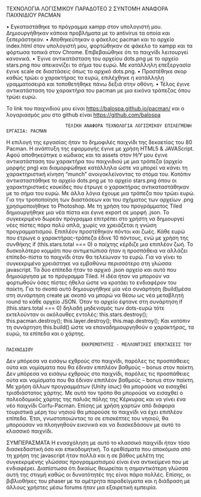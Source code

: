 ΤΕΧΝΟΛΟΓΙΑ ΛΟΓΙΣΜΙΚΟΥ ΠΑΡΑΔΟΤΕΟ 2 ΣΥΝΤΟΜΗ ΑΝΑΦΟΡΑ ΠΑΙΧΝΙΔΙΟΥ PACMAN

•	Εγκαταστάθηκε το πρόγραμμα xampp στον υπολογιστή μου. Δημιουργήθηκαν κάποια προβλήματα με το antivirus τα οποία και ξεπεράστηκαν. 
•	Αποθηκεύτηκαν ο φάκελος pacman και το αρχείο index.html στον υπολογιστή μου, φορτώθηκαν σε φάκελο το xampp και τα φόρτωσα τοπικά 
στον Chrome. Επιβεβαιώθηκε ότι το παιχνίδι λειτουργεί κανονικά. •	Έγινε αντικατάσταση του αρχείου dots.png με το αρχείο stars.png 
που απεικονίζει το σήμα του ευρώ. Με κατάλληλη επεξεργασία έγινε scale σε διαστάσεις όπως το αρχικό dots.png. 
•	Προστέθηκε σκορ καθώς τρώει ο χαρακτήρας τα ευρώ, επιλέχθηκε η κατάλληλη γραμματοσειρά και τοποθετήθηκε πάνω δεξιά στην οθόνη.
•	Τέλος έγινε αντικατάσταση του χαρακτήρα του pacman με μια εικόνα τράπεζας όπου τρώει ευρώ.

Το link του παιχνιδιού μου είναι https://balospa.github.io/pacman/ και ο λογαριασμός μου στο github είναι https://github.com/balospa


                          ΤΕΛΙΚΗ ΑΝΑΦΟΡΑ ΤΕΧΝΟΛΟΓΙΑ ΛΟΓΙΣΜΙΚΟΥ ΕΠΙΛΕΓΜΕΝΗ ΕΡΓΑΣΙΑ: PACMAN

Η επιλογή της εργασίας ήταν το δημοφιλές παιχνίδι της δεκαετίας του 80 Pacman. Η ανάπτυξη της εφαρμογής έγινε με χρήση HTML5 & JAVAScript. Αφού αποθηκεύτηκε ο κώδικας και τα assets στον Η/Υ μου έγινε αντικατάσταση του χαρακτήρα του παιχνιδιού με μια τράπεζα (αρχείο μορφής png) και διαμορφώθηκε κατάλληλα ώστε να μπορεί να κάνει τη χαρακτηριστική κίνηση “munch” ανοιγοκλείνοντας το στόμα του. Κατόπιν αντικαταστάθηκε το αρχείο dots.png με το αρχείο stars.png όπου οι χαρακτηριστικές κουκίδες που έτρωγε ο χαρακτήρας αντικαταστάθηκαν με το σήμα του ευρώ. Με άλλα λόγια έχουμε μια τράπεζα που τρώει ευρώ. Για την τροποποίηση των διαστάσεων και του σχήματος των αρχείων .png χρησιμοποιήθηκε το Photoshop. Με τη χρήση του προγράμματος Tiled δημιουργήθηκε μια νέα πίστα και έγινε export σε μορφή .json. Το συγκεκριμένο δωρεάν πρόγραμμα επιτρέπει στο χρήστη να δημιουργεί νέες πίστες πάρα πολύ απλά, χωρίς να χρειάζεται η γνώση προγραμματισμού. Επιπλέον προστέθηκαν πόντοι και ζωές. Κάθε ευρώ που έτρωγε ο χαρακτήρας-τράπεζα έδινε 10 πόντους, ενώ με χρήση της συνθήκης if (this.stars.total === 0) ο παίχτης κέρδιζε μια επιπλέον ζωή. Το δυσκολότερο κομμάτι που αντιμετώπισα ήταν η προσπάθεια να αλλάζει επίπεδο-πίστα το παιχνίδι όταν θα τελείωναν τα ευρώ. Για να γίνει το συγκεκριμένο χρειάστηκε να εμβαθύνω περισσότερο στη γλώσσα javascript. Τα δύο επίπεδα ήταν το αρχικό .json αρχείο και αυτό που δημιούργησα με το πρόγραμμα Tiled. Η ιδέα ήταν να μπορούν να φορτωθούν όσες πίστες ήθελα ώστε να κρατάει το ενδιαφέρον του παίκτη. Για το σκοπό αυτό δημιουργήθηκε μία νέα συνάρτηση (build)μέσα στη συνάρτηση create με σκοπό να μπορώ να θέσω ως νέα μεταβλητή round το κάθε αρχείο JSON. Όταν το αρχείο έφτανε στη συνάρτηση if (this.stars.total === 0) δηλαδή μηδενισμός των dots-ευρώ τότε εκτελούνταν οι ακόλουθες εντολές: this.stars.destroy(); this.pacman.destroy(); this.layer.destroy(); this.map.destroy(); Και κατόπιν τη συνάρτηση this.build() ώστε να επαναδημιουργηθούν ο χαρακτήρας, τα ευρώ, τα επίπεδα και ο χάρτης.

                                ΕΚΚΡΕΜΟΤΗΤΕΣ - ΜΕΛΛΟΝΤΙΚΕΣ ΕΠΕΚΤΑΣΕΙΣ ΤΟΥ ΠΑΙΧΝΙΔΙΟΎ

Δεν μπόρεσα να εισάγω εχθρούς στο παιχνίδι, παρόλες τις προσπάθειες ούτα και νομίσματα που θα έδιναν επιπλέον βαθμούς – bonus στον παίκτη. Δεν μπόρεσα να εισάγω εχθρούς στο παιχνίδι, παρόλες τις προσπάθειες ούτα και νομίσματα που θα έδιναν επιπλέον βαθμούς – bonus στον παίκτη. Με χρήση άλλων προγραμμάτων (Unity ίσως) θα μπορούσε να εισαχθεί τρισδιάστατος χάρτης. Με αυτό τον τρόπο θα μπορούσε να εισαχθεί ο πολεοδομικός χάρτης της παλιάς πόλης της Κέρκυρας και να γίνει ένα νέο παιχνίδι Corfu-Pacman. Επίσης με χρήση χαρτών από διάφορα τουριστικά μέρη του νησιού θα μπορούσε το παιχνίδι να έχει επιπλέον επίπεδα. Έτσι, γνωστοποιώντας το σε επισκέπτες του νησιού, θα μπορούσαν να πλοηγηθούν εικονικά και να διασκεδάσουν με αυτό το κλασσικό παιχνίδι.

ΣΥΜΠΕΡΑΣΜΑΤΑ Η ενασχόληση με αυτό το κλασσικό παιχνίδι ήταν τόσο διασκεδαστική όσο και επικοδομητική. Τα ερεθίσματα που αποκόμισα από τη χρήση της javascript ήταν πολλά και η σε βάθος μελέτη της συγκεκριμένης γλώσσας προγραμματισμού είναι ένα αντικείμενο που με ενδιαφέρει. Διαπίστωσα ότι δικαίως θεωρείται η σημαντικότερη γλώσσα αυτή της στιγμή καθώς οι δυνατότητές της είναι πάρα πολλές. Επίσης, οι βιβλιοθήκες του phaser με τα αμέτρητα παραδείγματα και η διάδραση με άλλους χρήστες μέσω forums ήταν μια εξαιρετική εμπειρία.

